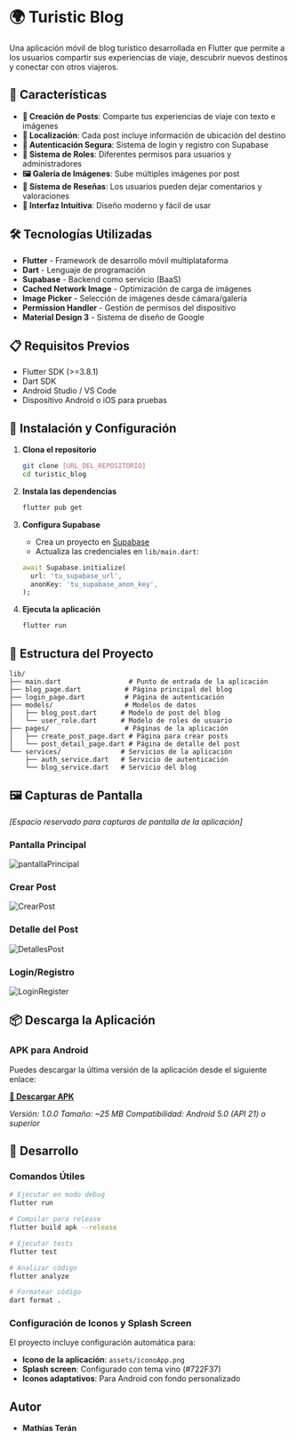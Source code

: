 # 🌍 Turistic Blog

Una aplicación móvil de blog turístico desarrollada en Flutter que permite a los usuarios compartir sus experiencias de viaje, descubrir nuevos destinos y conectar con otros viajeros.

## 📱 Características

- **📝 Creación de Posts**: Comparte tus experiencias de viaje con texto e imágenes
- **📍 Localización**: Cada post incluye información de ubicación del destino
- **🔐 Autenticación Segura**: Sistema de login y registro con Supabase
- **👥 Sistema de Roles**: Diferentes permisos para usuarios y administradores
- **🖼️ Galería de Imágenes**: Sube múltiples imágenes por post
- **💬 Sistema de Reseñas**: Los usuarios pueden dejar comentarios y valoraciones
- **📱 Interfaz Intuitiva**: Diseño moderno y fácil de usar

## 🛠️ Tecnologías Utilizadas

- **Flutter** - Framework de desarrollo móvil multiplataforma
- **Dart** - Lenguaje de programación
- **Supabase** - Backend como servicio (BaaS)
- **Cached Network Image** - Optimización de carga de imágenes
- **Image Picker** - Selección de imágenes desde cámara/galería
- **Permission Handler** - Gestión de permisos del dispositivo
- **Material Design 3** - Sistema de diseño de Google

## 📋 Requisitos Previos

- Flutter SDK (>=3.8.1)
- Dart SDK
- Android Studio / VS Code
- Dispositivo Android o iOS para pruebas

## 🚀 Instalación y Configuración

1. **Clona el repositorio**
   ```bash
   git clone [URL_DEL_REPOSITORIO]
   cd turistic_blog
   ```

2. **Instala las dependencias**
   ```bash
   flutter pub get
   ```

3. **Configura Supabase**
   - Crea un proyecto en [Supabase](https://supabase.com)
   - Actualiza las credenciales en `lib/main.dart`:
   ```dart
   await Supabase.initialize(
     url: 'tu_supabase_url',
     anonKey: 'tu_supabase_anon_key',
   );
   ```

4. **Ejecuta la aplicación**
   ```bash
   flutter run
   ```

## 📖 Estructura del Proyecto

```
lib/
├── main.dart                 # Punto de entrada de la aplicación
├── blog_page.dart           # Página principal del blog
├── login_page.dart          # Página de autenticación
├── models/                  # Modelos de datos
│   ├── blog_post.dart      # Modelo de post del blog
│   └── user_role.dart      # Modelo de roles de usuario
├── pages/                   # Páginas de la aplicación
│   ├── create_post_page.dart # Página para crear posts
│   └── post_detail_page.dart # Página de detalle del post
└── services/               # Servicios de la aplicación
    ├── auth_service.dart   # Servicio de autenticación
    └── blog_service.dart   # Servicio del blog
```

## 🖼️ Capturas de Pantalla

<!-- Aquí puedes agregar las capturas de pantalla de la aplicación -->
*[Espacio reservado para capturas de pantalla de la aplicación]*

### Pantalla Principal
![pantallaPrincipal](https://github.com/user-attachments/assets/6e519619-3319-4972-8026-517fe7ce303d)

### Crear Post
![CrearPost](https://github.com/user-attachments/assets/92adb0f0-65b7-4851-af4d-008c47756869)

### Detalle del Post
![DetallesPost](https://github.com/user-attachments/assets/183dfbc9-10d2-4738-bf7b-703a2e4909f2)

### Login/Registro
![LoginRegister](https://github.com/user-attachments/assets/42a651b2-d867-4b1d-bc8f-22b635772648)

## 📦 Descarga la Aplicación

### APK para Android
Puedes descargar la última versión de la aplicación desde el siguiente enlace:

**[📱 Descargar APK](https://mega.nz/file/jBAwXKBR#gjWVdiSGnxUhpExHkJ_Akzl4jqwydAjXQDSy4L_fiYE)**

*Versión: 1.0.0*
*Tamaño: ~25 MB*
*Compatibilidad: Android 5.0 (API 21) o superior*

## 🔧 Desarrollo

### Comandos Útiles

```bash
# Ejecutar en modo debug
flutter run

# Compilar para release
flutter build apk --release

# Ejecutar tests
flutter test

# Analizar código
flutter analyze

# Formatear código
dart format .
```

### Configuración de Iconos y Splash Screen

El proyecto incluye configuración automática para:
- **Icono de la aplicación**: `assets/iconoApp.png`
- **Splash screen**: Configurado con tema vino (#722F37)
- **Iconos adaptativos**: Para Android con fondo personalizado

## Autor
 - **Mathías Terán**

